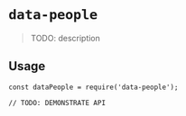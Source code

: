 # `data-people`

> TODO: description

## Usage

```
const dataPeople = require('data-people');

// TODO: DEMONSTRATE API
```
